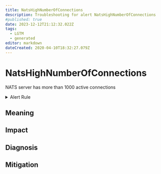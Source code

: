 ```yaml
---
title: NatsHighNumberOfConnections
description: Troubleshooting for alert NatsHighNumberOfConnections
#published: true
date: 2023-12-12T21:12:32.022Z
tags: 
  - LGTM
  - generated
editor: markdown
dateCreated: 2020-04-10T18:32:27.079Z
---
```


# NatsHighNumberOfConnections

NATS server has more than 1000 active connections

<details>
  <summary>Alert Rule</summary>

{{% rule "nats/nats-exporter.yml" "NatsHighNumberOfConnections" %}}

{{% comment %}}

```yaml
alert: NatsHighNumberOfConnections
expr: gnatsd_connz_num_connections > 1000
for: 5m
labels:
    severity: warning
annotations:
    summary: Nats high number of connections (instance {{ $labels.instance }})
    description: |-
        NATS server has more than 1000 active connections
          VALUE = {{ $value }}
          LABELS = {{ $labels }}
    runbook: https://github.com/srerun/prometheus-alerts/blob/main/content/runbooks/nats-exporter/NatsHighNumberOfConnections.md

```

{{% /comment %}}

</details>


## Meaning
[//]: # "Short paragraph that explains what the alert means"


## Impact
[//]: # "What could / will happen if the alert is not addressed"



## Diagnosis
[//]: # "Steps to take to identify the cause of the problem"



## Mitigation
[//]: # "The steps necessary to resolve the alert"
